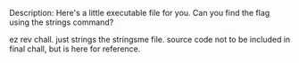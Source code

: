 Description: Here's a little executable file for you. Can you find the flag using the strings command?

ez rev chall. just strings the stringsme file. source code not to be included in final chall, but is here for reference.

